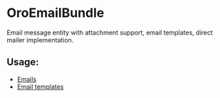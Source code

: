OroEmailBundle
==============

Email message entity with attachment support, email templates, direct mailer implementation.

Usage:
------

 - [Emails](./Resources/doc/emails.md)
 - [Email templates](./Resources/doc/email_templates.md)
